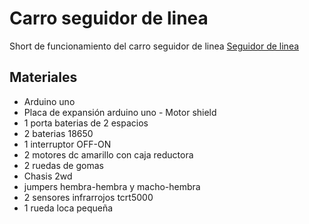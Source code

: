 # Carro seguidor de linea

Short de funcionamiento del carro seguidor de linea [Seguidor de linea](https://youtube.com/shorts/lsHlcd1L3ZU?feature=share)

## Materiales
- Arduino uno
- Placa de expansión arduino uno - Motor shield
- 1 porta baterias de 2 espacios
- 2 baterias 18650
- 1 interruptor OFF-ON
- 2 motores dc amarillo con caja reductora
- 2 ruedas de gomas
- Chasis 2wd
- jumpers hembra-hembra y macho-hembra 
- 2 sensores infrarrojos tcrt5000
- 1 rueda loca pequeña